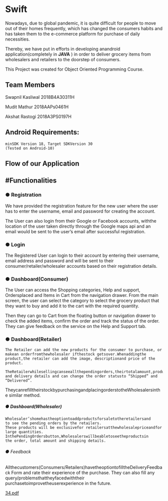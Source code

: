 # Swift

Nowadays, due to global pandemic, it is quite difficult for people to move out of
their homes frequently, which has changed the consumers habits and has taken
them to the e-commerce platform for purchase of daily necessities.

Thereby, we have put in efforts in developing anandroid application(completely in
**JAVA** ) in order to deliver grocery items from wholesalers and retailers to the
doorstep of consumers.

This Project was created for Object Oriented Programming Course.

## Team Members

Swapnil Kasliwal 2018B4A30311H

Mudit Mathur 2018AAPs0461H

Akshat Rastogi 2018A3PS0197H

## Android Requirements:

```
minSDK Version 18, Target SDKVersion 30
(Tested on Android-10)
```

## Flow of our Application


## #Functionalities

### ● Registration

We have provided the registration feature for the new user where the user
has to enter the username, email and password for creating the account.

The User can also login from their Google or Facebook accounts, withthe
location of the user taken directly through the Google maps api and an
email would be sent to the user’s email after successful registration.


### ● Login

The Registered User can login to their account by entering their username, 
email address and password and will be sent to their
consumer/retailer/wholesaler accounts based on their registration details.

### ● Dashboard(Consumer)

The User can access the Shopping categories, Help and support, Ordersplaced 
and Items in Cart from the navigation drawer. From the main screen, the user can 
select the category to select the grocery product that they want to buy and add it 
to the cart with the required quantity.


Then they can go to Cart from the floating button or navigation drawer to check the added 
items, confirm the order and track the status of the order. They can give feedback on the 
service on the Help and Support tab.


### ● Dashboard(Retailer)

```
The Retailer can add the new products for the consumer to purchase, or
makean orderfromthewholesaler ifthestock getsover.Whenaddingthe
product,the retailer can add the image, descriptionand price of the product.
```

```
TheRetailerwhilesellingcanseeallthependingorders,theirtotalamount,products
and delivery details and can change the order statusto “Shipped” and “Delivered”.
```
TheycanrefilltheirstockbypurchasingandplacingorderstotheWholesalersinthe
similar method.


##### ● Dashboard(Wholesaler)

```
Wholesaler’shomehastheoptiontoaddproductsforsaletotheretailersand
to see the pending orders by the retailers.
These products will be exclusivefor retailersatthewholesalepriceandfor
large quantities.
InthePendingOrdersbutton,Wholesalerswillbeabletoseetheproductsin
the order, total amount and shipping details.
```

###### ● Feedback

Allthecustomers(Consumers/Retailers)havetheoptiontofilltheDeliveryFeedback
Form and rate their experience of the purchase. They can also fill any
query/problemsthattheyfacedwiththeir purchasetoimprovetheuserexperience
in the future.
 
 [34.pdf](https://github.com/SwapnilKasliwal/SwiftDelivery/files/6855531/34.pdf)
